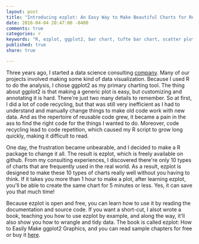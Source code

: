 ```yaml
---
layout: post
title: "Introducing ezplot: An Easy Way to Make Beautiful Charts for Real World Clients"
date: 2016-04-04 20:47:00 -0400
comments: true
categories: r
keywords: "R, ezplot, ggplot2, bar chart, tufte bar chart, scatter plot, heatmaps, interval plot, histogram, density plot, labeled bar chart, line plot, tufte slopegraph"
published: true
share: true

---
```


Three years ago, I started a data science consulting [company](http://www.cabaceo.com/). Many of our projects involved making some kind of data visualization. Because I used R to do the analysis, I chose ggplot2 as my primary charting tool. The thing about ggplot2 is that making a generic plot is easy, but customizing and annotating it is hard. There're just two many details to remember. So at first, I did a lot of code recycling, but that was still very inefficient as I had to understand and manually change things to make old code work with new data. And as the repertoire of reusable code grew, it became a pain in the ass to find the right code for the things I wanted to do. Moreover, code recycling lead to code repetition, which caused my R script to grow long quickly, making it difficult to read.

One day, the frustration became unbearable, and I decided to make a R package to change it all. The result is ezplot, which is freely available on github. From my consulting experiences, I discovered there're only 10 types of charts that are frequently used in the real world. As a result, ezplot is designed to make these 10 types of charts really well without you having to think. If it takes you more than 1 hour to make a plot, after learning ezplot, you'll be able to create the same chart for 5 minutes or less. Yes, it can save you that much time!

Because ezplot is open and free, you can learn how to use it by reading the documentation and source code. If you want a short-cut, I alsot wrote a book, teaching you how to use ezplot by example, and along the way, it'll also show you how to wrangle and tidy data. The book is called ezplot: How to Easily Make ggplot2 Graphics, and you can read sample chapters for free or buy it [here](https://leanpub.com/ezplot). 
